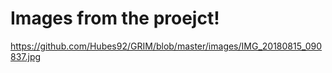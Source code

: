 # Images from the proejct! 


https://github.com/Hubes92/GRIM/blob/master/images/IMG_20180815_090837.jpg
